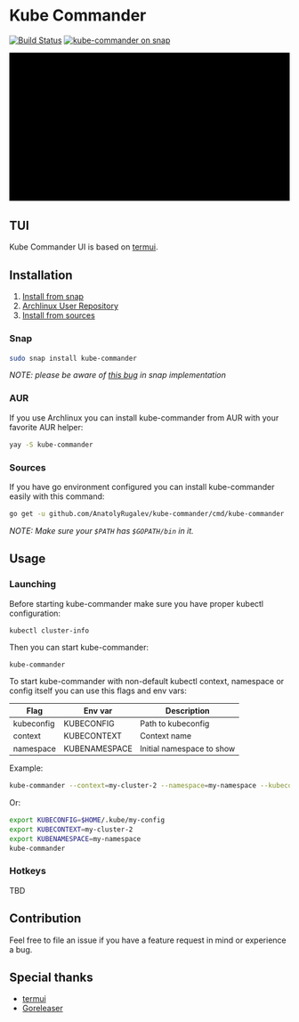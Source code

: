 # Kube Commander

[![Build Status](https://travis-ci.org/AnatolyRugalev/kube-commander.svg?branch=master)](https://travis-ci.org/AnatolyRugalev/kube-commander)
[![kube-commander on snap](https://snapcraft.io/kube-commander/badge.svg)](https://snapcraft.io/kube-commander)

![Kube Commander](docs/demo.gif)

## TUI

Kube Commander UI is based on [termui](https://github.com/gizak/termui).

## Installation

1. [Install from snap](#snap)
2. [Archlinux User Repository](#aur)
3. [Install from sources](#sources)

### Snap

```bash
sudo snap install kube-commander
```

*NOTE: please be aware of [this bug](https://github.com/AnatolyRugalev/kube-commander/issues/35) in snap implementation*

### AUR

If you use Archlinux you can install kube-commander from AUR with your favorite AUR helper:

```bash
yay -S kube-commander
```

### Sources

If you have go environment configured you can install kube-commander easily with this command:

```bash
go get -u github.com/AnatolyRugalev/kube-commander/cmd/kube-commander
```

*NOTE: Make sure your `$PATH` has `$GOPATH/bin` in it.*

## Usage

### Launching
 
Before starting kube-commander make sure you have proper kubectl configuration:

```bash
kubectl cluster-info
```

Then you can start kube-commander:

```bash'
kube-commander
```

To start kube-commander with non-default kubectl context, namespace or config itself you can use this flags
and env vars:

| Flag      | Env var     | Description             |
|-----------|-------------|-------------------------|
|kubeconfig |KUBECONFIG   |Path to kubeconfig       |
|context    |KUBECONTEXT  |Context name             |
|namespace  |KUBENAMESPACE|Initial namespace to show|

Example:

```bash
kube-commander --context=my-cluster-2 --namespace=my-namespace --kubeconfig=~/.kube/my-config
```
Or:
```bash
export KUBECONFIG=$HOME/.kube/my-config
export KUBECONTEXT=my-cluster-2
export KUBENAMESPACE=my-namespace
kube-commander
```

### Hotkeys

TBD

## Contribution

Feel free to file an issue if you have a feature request in mind or experience a bug.

## Special thanks

* [termui](https://github.com/gizak/termui)
* [Goreleaser](https://goreleaser.com)
